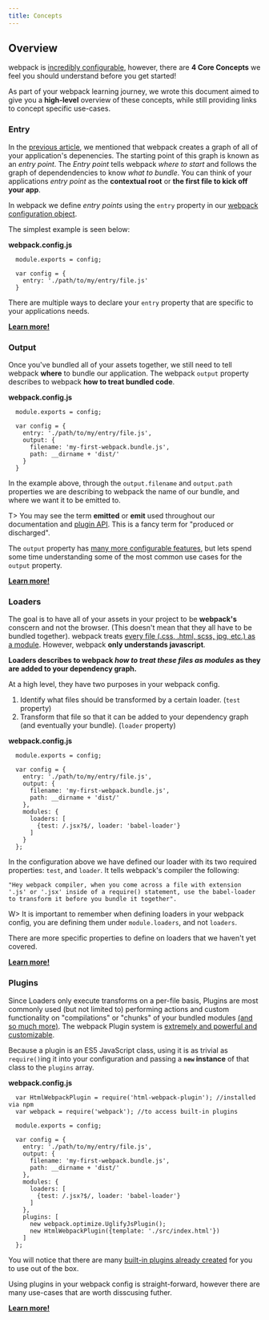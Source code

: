 ```yaml
---
title: Concepts
---
```


## Overview
webpack is [incredibly configurable](./api/configuration), however, there are **4 Core Concepts** we feel you should understand before you get started! 

As part of your webpack learning journey, we wrote this document aimed to give you a **high-level** overview of these concepts, while still providing links to concept specific use-cases. 

### Entry
In the [previous article](./index), we mentioned that webpack creates a graph of all of your application's depenencies. The starting point of this graph is known as an _entry point_. The _Entry point_ tells webpack _where to start_ and follows the graph of dependendencies to know _what to bundle_. You can think of your applications _entry point_ as the **contextual root** or **the first file to kick off your app**.

In webpack we define _entry points_ using the `entry` property in our [webpack configuration object](./configuration). 

The simplest example is seen below: 

**webpack.config.js**
```
  module.exports = config; 

  var config = {
    entry: './path/to/my/entry/file.js' 
  }

```

There are multiple ways to declare your `entry` property that are specific to your applications needs. 

[**Learn more!**](./entry-points)

### Output
Once you've bundled all of your assets together, we still need to tell webpack **where** to bundle our application. The webpack `output` property describes to webpack **how to treat bundled code**. 

**webpack.config.js**
```
  module.exports = config; 

  var config = {
    entry: './path/to/my/entry/file.js',
    output: {
      filename: 'my-first-webpack.bundle.js',
      path: __dirname + 'dist/'
    }
  }

```

In the example above, through the `output.filename` and `output.path` properties we are describing to webpack the name of our bundle, and where we want it to be emitted to.

T> You may see the term **emitted** or **emit** used throughout our documentation and [plugin API](../api/plugins). This is a fancy term for "produced or discharged". 

The `output` property has [many more configurable features](../api/configuration), but lets spend some time understanding some of the most common use cases for the `output` property. 

[**Learn more!**](./output)

### Loaders
The goal is to have all of your assets in your project to be **webpack's** conscern and not the browser. (This doesn't mean that they all have to be bundled together). webpack treats [every file (.css, .html, scss, jpg, etc.) as a module](./everything-is-a-module). However, webpack **only understands javascript**.

**Loaders describes to webpack _how to treat these files as modules_ as they are added to your dependency graph.**

At a high level, they have two purposes in your webpack config. 
1. Identify what files should be transformed by a certain loader. (`test` property)
2. Transform that file so that it can be added to your dependency graph (and eventually your bundle). (`loader` property)

**webpack.config.js**
```
  module.exports = config; 

  var config = {
    entry: './path/to/my/entry/file.js',
    output: {
      filename: 'my-first-webpack.bundle.js',
      path: __dirname + 'dist/'
    },
    modules: {
      loaders: [
        {test: /.jsx?$/, loader: 'babel-loader'} 
      ]
    }
  };
```

In the configuration above we have defined our loader with its two required properties: `test`, and `loader`. It tells webpack's compiler the following: 

```"Hey webpack compiler, when you come across a file with extension '.js' or '.jsx' inside of a require() statement, use the babel-loader to transform it before you bundle it together".```

W> It is important to remember when defining loaders in your webpack config, you are defining them under `module.loaders`, and not `loaders`.

There are more specific properties to define on loaders that we haven't yet covered. 

[**Learn more!**]('./loaders')

### Plugins
Since Loaders only execute transforms on a per-file basis, Plugins are most commonly used (but not limited to) performing actions and custom functionality on "compilations" or "chunks" of your bundled modules [(and so much more)](./plugins). The webpack Plugin system is [extremely and powerful and customizable](../api/plugins). 

Because a plugin is an ES5 JavaScript class, using it is as trivial as `require()`ing it into your configuration and passing a **`new` instance** of that class to the `plugins` array. 

**webpack.config.js**
```
  var HtmlWebpackPlugin = require('html-webpack-plugin'); //installed via npm
  var webpack = require('webpack'); //to access built-in plugins

  module.exports = config; 

  var config = {
    entry: './path/to/my/entry/file.js',
    output: {
      filename: 'my-first-webpack.bundle.js',
      path: __dirname + 'dist/'
    },
    modules: {
      loaders: [
        {test: /.jsx?$/, loader: 'babel-loader'} 
      ]
    },
    plugins: [
      new webpack.optimize.UglifyJsPlugin();
      new HtmlWebpackPlugin({template: './src/index.html'})
    ]
  };
```

You will notice that there are many [built-in plugins already created](https://webpack.github.io/docs/list-of-plugins.html) for you to use out of the box.

Using plugins in your webpack config is straight-forward, however there are many use-cases that are worth disscusing futher. 

[**Learn more!**](./plugins)


